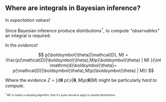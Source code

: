 ## Where are integrals in <span class="txtclr green">Bayesian inference</span>?

In <em class="txtclr blue">expectation values</em>!

Since Bayesian inference produce distributions<sup>&dagger;</sup>, to compute
<em>"observables"</em> an integral is required.

In the <em class="txtclr blue">evidence</em>!

$$
p(\boldsymbol{\theta}|\mathcal{D}, M)
= \frac{p(\mathcal{D}|\boldsymbol{\theta},M)p(\boldsymbol{\theta} | M)
}{\int \mathrm{d}\boldsymbol{\theta}~ p(\mathcal{D}|\boldsymbol{\theta},M)p(\boldsymbol{\theta} | M)}
$$

Where the evidence $Z = \int \mathrm{d}\boldsymbol{\theta}~
p(\mathcal{D}|\boldsymbol{\theta},M)p(\boldsymbol{\theta} | M)$ might be
particularly <em class="txtclr red">hard to compute</em>.

<p style="font-size: 0.6em">
    <sup>&dagger;</sup> MC is mainly a sampling algorithm, then it's quite
    natural to apply to sample distributions
</p>
